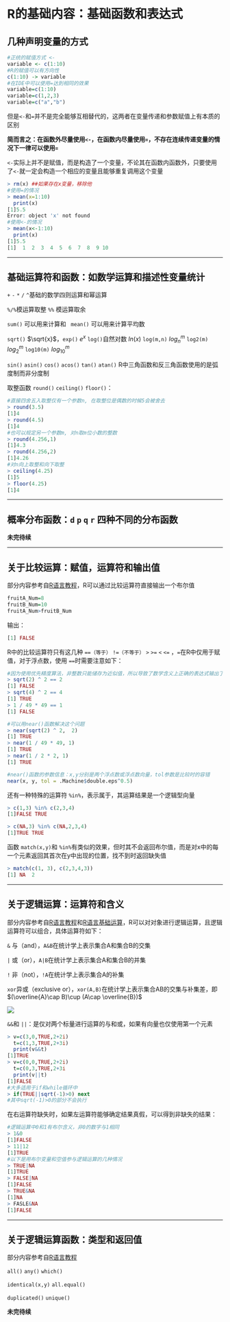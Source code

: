 # R的基础内容：基础函数和表达式

## 几种声明变量的方式

```R
#正统的赋值方式 <-
variable <- c(1:10)
#R的赋值可以有方向性
c(1:10) -> variable
#在IDE中可以使用=达到相同的效果
variable=c(1:10)
variable=c(1,2,3)
variable=c("a","b")
```

但是`<-`和`=`并不是完全能够互相替代的，这两者在变量传递和参数赋值上有本质的区别

**简而言之：在函数外尽量使用`<-`，在函数内尽量使用`=`，不存在连续传递变量的情况下一律可以使用`=`**

`<-`实际上并不是赋值，而是构造了一个变量，不论其在函数内函数外，只要使用了`<-`就一定会构造一个相应的变量且能够重复调用这个变量

```R
> rm(x) ##如果存在x变量，移除他
#使用=的情况
> mean(x=1:10)
  print(x)
[1]5.5
Error: object 'x' not found
#使用<-的情况
> mean(x<-1:10)
  print(x)
[1]5.5
[1]  1  2  3  4  5  6  7  8  9 10
```

---

## 基础运算符和函数：如数学运算和描述性变量统计

`+` `-` `*` `/` `^`基础的数学四则运算和幂运算

`%/%`模运算取整 `%%` 模运算取余

`sum()` 可以用来计算和 ` mean()` 可以用来计算平均数

`sqrt()` $\sqrt{x}$，`exp()` $e^x$ `log()`自然对数 $ln(x)$ `log(m,n)` ${log_{n}}^{m}$ `log2(m)` ${log_{2}}^{m}$  `log10(m)` ${log_{10}}^{m}$

`sin()` `asin()` `cos()` `acos()` `tan()` `atan()` R中三角函数和反三角函数使用的是弧度制而非分度制

取整函数 `round()` `ceiling()` `floor()`：

```R
#直接四舍五入取整仅有一个参数n, 在取整位是偶数的时候5会被舍去
> round(3.5)
[1]4
> round(4.5)
[1]4
#也可以规定另一个参数m, 对n取m位小数的整数
> round(4.256,1)
[1]4.3
> round(4.256,2)
[1]4.26
#对n向上取整和向下取整
> ceiling(4.25)
[1]5
> floor(4.25)
[1]4
```

---

## 概率分布函数：`d` `p` `q` `r` 四种不同的分布函数

**未完待续**

---

## 关于比较运算：赋值，运算符和输出值

部分内容参考自[R语言教程](https://www.math.pku.edu.cn/teachers/lidf/docs/Rbook/html/_Rbook/prog-type-logi.html)，R可以通过比较运算符直接输出一个布尔值

````R
fruitA_Num=8
fruitB_Num=10
fruitA_Num>fruitB_Num
````

输出：

```R
[1] FALSE
```

R中的比较运算符只有这几种 `==（等于）` `!=（不等于）` `>` `>=` `<` `<=` ，`=`在R中仅用于赋值，对于浮点数，使用 `==`时需要注意如下：

```R
#因为使用优先精度算法，非整数只能储存为近似值，所以导致了数学含义上正确的表达式输出了不同的结果
> sqrt(2) ^ 2 == 2
[1] FALSE
> sqrt(4) ^ 2 == 4
[1] TRUE
> 1 / 49 * 49 == 1
[1] FALSE

#可以用near()函数解决这个问题
> near(sqrt(2) ^ 2,  2)
[1] TRUE
> near(1 / 49 * 49, 1)
[1] TRUE
> near(1 / 2 * 2, 1)
[1] TRUE

#near()函数的参数信息：x,y分别是两个浮点数或浮点数向量，tol参数是比较时的容错
near(x, y, tol = .Machine$double.eps^0.5)
```

还有一种特殊的运算符 `%in%`，表示属于，其运算结果是一个逻辑型向量

```R
> c(1,3) %in% c(2,3,4)
[1]FALSE TRUE

> c(NA,3) %in% c(NA,2,3,4)
[1]TRUE TRUE
```

函数 `match(x,y)`和 `%in%`有类似的效果，但时其不会返回布尔值，而是对x中的每一个元素返回其首次在y中出现的位置，找不到时返回缺失值

```R
> match(c(1, 3), c(2,3,4,3))
[1] NA  2
```

---

## 关于逻辑运算：运算符和含义

部分内容参考自[R语言教程](https://www.math.pku.edu.cn/teachers/lidf/docs/Rbook/html/_Rbook/prog-type-logi.html)和[R语言基础运算](https://www.runoob.com/r/r-basic-operators.html)，R可以对对象进行逻辑运算，且逻辑运算符可以组合，具体运算符如下：

`&` 与（and），`A&B`在统计学上表示集合A和集合B的交集

`|` 或（or），`A|B`在统计学上表示集合A和集合B的并集

`!` 非（not），`!A`在统计学上表示集合A的补集

`xor`异或（exclusive or），`xor(A,B)`在统计学上表示集合AB的交集与补集差，即  $(\overline{A}\cap B)\cup (A\cap \overline{B})$

![](https://s3.bmp.ovh/imgs/2022/10/17/1f99f7f9eb3d53c1.png)

`&&`和 `||`：是仅对两个标量进行运算的与和或，如果有向量也仅使用第一个元素

```R
> v=c(3,0,TRUE,2+2i)
  t=c(1,3,TRUE,2+3i)
  print(v&&t)
[1]TRUE
> v=c(0,0,TRUE,2+2i)
  t=c(0,3,TRUE,2+3i
  print(v||t)
[1]FALSE
#大多适用于if和while循环中
> if(TRUE||sqrt(-1)>0) next
#其中sqrt(-1)>0的部分不会执行
```

在右运算符缺失时，如果左运算符能够确定结果真假，可以得到非缺失的结果：

```R
#逻辑运算中0和1有布尔含义，非0的数字与1相同
> 1&0
[1]FALSE
> 11|12
[1]TRUE
#以下是用布尔变量和空值参与逻辑运算的几种情况
> TRUE|NA
[1]TRUE
> FALSE|NA
[1]FALSE
> TRUE&NA
[1]NA
> FASLE&NA
[1]FALSE
```

---

## 关于逻辑运算函数：类型和返回值

部分内容参考自[R语言教程](https://www.math.pku.edu.cn/teachers/lidf/docs/Rbook/html/_Rbook/prog-type-logi.html)

`all()` `any()` `which()`

`identical(x,y)` `all.equal()`

`duplicated()` `unique()`

**未完待续**
